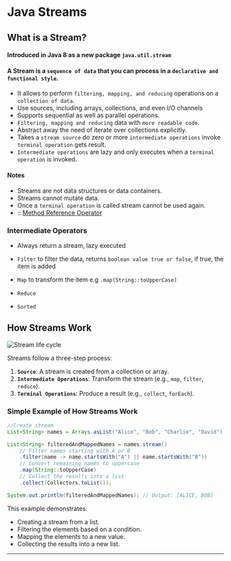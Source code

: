 # Java Streams

## What is a Stream?

#### Introduced in Java 8 as a new package `java.util.stream`

#### A Stream is a `sequence of data` that you can process in a `declarative and functional style`.

- It allows to perform `filtering, mapping, and reducing` operations on a `collection of data`.
- Use sources, including arrays, collections, and even I/O channels
- Supports sequential as well as parallel operations.
- `Filtering, mapping and reducing` data with `more readable code`.
- Abstract away the need of iterate over collections explicitly.
- Takes a `stream source` do zero or more `intermediate operations` invoke `terminal operation` gets result.
- `Intermediate operations` are lazy and only executes when a `terminal operation` is invoked.

#### Notes

- Streams are not data structures or data containers.
- Streams cannot mutate data.
- Once a `terminal operation` is called stream cannot be used again.
- :: [Method Reference Operator](../java/colons.md)

### Intermediate Operators

- Always return a stream, lazy executed

- `Filter` to filter the data, returns `boolean value true or false`, if true, the item is added
- `Map` to transform the item e.g `.map(String::toUpperCase)`
- `Reduce`
- `Sorted`

## How Streams Work

![Stream life cycle](https://www.logicbig.com/tutorials/core-java-tutorial/java-util-stream/images/java-streams.png)

Streams follow a three-step process:

1. **`Source`**: A stream is created from a collection or array.
2. **`Intermediate Operations`**: Transform the stream (e.g., `map`, `filter`, `reduce`).
3. **`Terminal Operations`**: Produce a result (e.g., `collect`, `forEach`).

### Simple Example of How Streams Work

```java
//Create stream
List<String> names = Arrays.asList("Alice", "Bob", "Charlie", "David");

List<String> filteredAndMappedNames = names.stream()
    // Filter names starting with A or B
    .filter(name -> name.startsWith("A") || name.startsWith("B"))
    // Convert remaining names to uppercase
    .map(String::toUpperCase)
    // Collect the results into a list
    .collect(Collectors.toList());

System.out.println(filteredAndMappedNames); // Output: [ALICE, BOB]
```

This example demonstrates:

- Creating a stream from a list.
- Filtering the elements based on a condition.
- Mapping the elements to a new value.
- Collecting the results into a new list.

---
